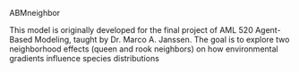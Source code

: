 ABMneighbor

This model is originally developed for the final project of AML 520 Agent-Based Modeling, taught by Dr. Marco A. Janssen. The goal is to explore two neighborhood effects (queen and rook neighbors) on how environmental gradients influence species distributions
